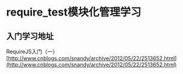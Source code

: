 # require_test模块化管理学习
## 入门学习地址
RequireJS入门（一）[http://www.cnblogs.com/snandy/archive/2012/05/22/2513652.html](http://www.cnblogs.com/snandy/archive/2012/05/22/2513652.html)
